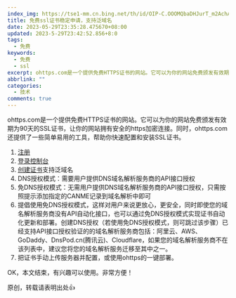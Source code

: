 ```yaml
---
index_img: https://tse1-mm.cn.bing.net/th/id/OIP-C.OOOMQbaDHJurT_m2AchAXwHaEH?pid=ImgDet&rs=1
title: 免费ssl证书稳定申请，支持泛域名
date: 2023-05-29T23:35:28.475670+08:00
updated: 2023-5-29T23:42:52.856+8:0
tags:
  - 免费
keywords:
  - 免费
  - ssl
excerpt: ohttps.com是一个提供免费HTTPS证书的网站。它可以为你的网站免费颁发有效期为90天的SSL证书，让你的网站拥有安全的https加密连接。同时，ohttps.com还提供了一些简单易用的工具，帮助你快速配置和安装SSL证书。  注册 登录控制台 创建证书支持泛域名 DNS授权模式：需要用户提供DNS域名解析服务商的API接口授权 免DNS授权模式：无需用户提供DNS域名解析服务商的API...
abbrlink: ""
categories:
  - 技术
comments: true
---
```

ohttps.com是一个提供免费HTTPS证书的网站。它可以为你的网站免费颁发有效期为90天的SSL证书，让你的网站拥有安全的https加密连接。同时，ohttps.com还提供了一些简单易用的工具，帮助你快速配置和安装SSL证书。

1. [注册](https://www.ohttps.com?invitationCode=3ejqm8pegjrgd7no/)
2. [登录控制台](https://ohttps.com/monitor/dashboard)
3. [创建证书](https://ohttps.com/guide/createcertificate)支持泛域名
4. DNS授权模式：需要用户提供DNS域名解析服务商的API接口授权
5. 免DNS授权模式：无需用户提供DNS域名解析服务商的API接口授权，只需按照提示添加指定的CANME记录到域名解析中即可
6. 提倡使用免DNS授权模式，这样对用户来说更放心，更安全，同时即使您的域名解析服务商没有API自动化接口，也可以通过免DNS授权模式实现证书自动化更新和部署。创建DNS授权（若使用免DNS授权模式，则可跳过该步骤）已经支持API接口授权验证的的域名解析服务商包括：阿里云、AWS、GoDaddy、DnsPod.cn(腾讯云)、Cloudflare，如果您的域名解析服务商不在该列表中，建议您将您的域名解析服务迁移至其中之一。
7. 把证书手动上传服务器并配置，或使用ohttps的一键部署。

OK，本文结束，有兴趣可以使用。非常方便！

原创，转载请表明出处👍
